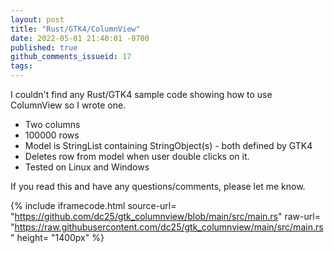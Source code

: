 ```yaml
---
layout: post
title: "Rust/GTK4/ColumnView"
date: 2022-05-01 21:40:01 -0700
published: true
github_comments_issueid: 17
tags:
---
```


I couldn't find any Rust/GTK4 sample code showing how to use ColumnView so I wrote one.  

* Two columns
* 100000 rows
* Model is StringList containing StringObject(s) - both defined by GTK4
* Deletes row from model when user double clicks on it.
* Tested on Linux and Windows

If you read this and have any questions/comments, please let me know.


{% include iframecode.html 
              source-url= "https://github.com/dc25/gtk_columnview/blob/main/src/main.rs"
              raw-url=    "https://raw.githubusercontent.com/dc25/gtk_columnview/main/src/main.rs"
              height=     "1400px" %}

